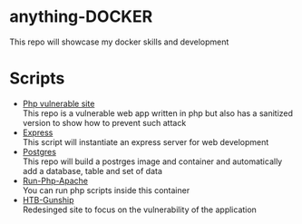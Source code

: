 # anything-DOCKER
This repo will showcase my docker skills and development

# Scripts
- [Php vulnerable site](https://github.com/p-cap/Php-Apache-Reflective-XSS.git)   
  This repo is a vulnerable web app written in php but also has a sanitized version to show how to prevent such attack
- [Express](https://github.com/p-cap/express-docker.git)    
  This script will instantiate an express server for web development
- [Postgres](https://github.com/p-cap/postgres-docker)  
  This repo will build a postrges image and container and automatically add a database, table and set of data
- [Run-Php-Apache](https://github.com/p-cap/docker-apache-php-login-form.git)   
  You can run php scripts inside this container
- [HTB-Gunship](https://github.com/p-cap/HTB-Gunship.git) \
  Redesinged site to focus on the vulnerability of the application
